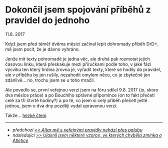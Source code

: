 # Dokončil jsem spojování příběhů z pravidel do jednoho

11.8. 2017

Když jsem před téměř dvěma měsíci začínal lepit dohromady příběh DrD+, mě jsem pocit, že je dávno vyhráno.

Jenže mít texty pohromadě je jedna věc, ale druhá pak rozmotat jejich časovou linku, která přeskakuje mezi příručkami podle toho, v jaké fázi výcviku ten který hrdina zrovna je,
vyřadit texty, které se hodily do pravidel, ale v příběhu by jen rušily, nezahodit omylem něco, co je zbytečné jen zdánlivě... no, trochu jsem se u toho mračil.

Ale povedlo se, první veřejnou verzi jsem na fóru sdílel 9.8. 2017 (jo, skoro dva měsíce práce) a po Bouchiho správné přípomínce (on to fakt přečetl celé za tři čtvrtě hodiny?)
a po té, co jsem si celý příběh přečetl ještě jednou, jsem o dva dny později vydal upravenou verzi.

Takže... [hezké čtení](https://pribeh.drdplus.info).

---

- *předchozí [<< Altar mě s veřejnými pravidly nehází přes palubu](8-10-2017-altar_me_s_verejnymi_pravidly_nehazi_pres_palubu.md)*
- *následující [>> Ujasnil jsem některé vzorce, ve kterých chyběla zmínka o Atletice](8-12-2017-behem_prevodu_pravidel_do_html_jsem_opravil_par_drobnosti_v_pph.md)*